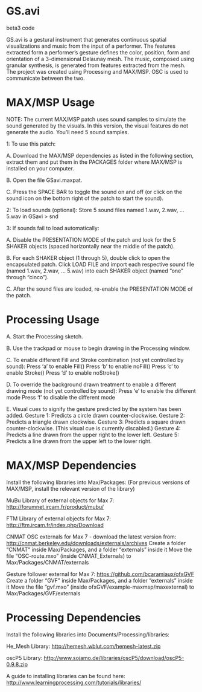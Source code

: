 # GS.avi
beta3 code

GS.avi is a gestural instrument that generates continuous spatial visualizations and music from the input of a performer. The features extracted form a performer’s gesture defines the color, position, form and orientation of a 3-dimensional Delaunay mesh. The music, composed using granular synthesis, is generated from features extracted from the mesh. The project was created using Processing and MAX/MSP. OSC is used to communicate between the two.


# MAX/MSP Usage

NOTE: The current MAX/MSP patch uses sound samples to simulate the sound generated by the visuals. In this version, the visual features do not generate the audio. You’ll need 5 sound samples.

1: To use this patch:

A. Download the MAX/MSP dependencies as listed in the following section, extract them and put them in the PACKAGES folder where MAX/MSP is installed on your computer.

B. Open the file GSavi.maxpat. 

C. Press the SPACE BAR to toggle the sound on and off (or click on the sound icon on the bottom right of the patch to start the sound).


2: To load sounds (optional): Store 5 sound files named 1.wav, 2.wav, … 5.wav in GSavi > snd


3: If sounds fail to load automatically:

A. Disable the PRESENTATION MODE of the patch and look for the 5 SHAKER objects (spaced horizontally near the middle of the patch).

B. For each SHAKER object (1 through 5), double click to open the encapsulated patch. Click LOAD FILE and import each respective sound file (named 1.wav, 2.wav, … 5.wav) into each SHAKER object (named “one” through “cinco”).

C. After the sound files are loaded, re-enable the PRESENTATION MODE of the patch.


# Processing Usage

A. Start the Processing sketch.

B. Use the trackpad or mouse to begin drawing in the Processing window.

C. To enable different Fill and Stroke combination (not yet controlled by sound):
Press ‘a’ to enable Fill()
Press ‘b’ to enable noFill()
Press ‘c’ to enable Stroke()
Press ‘d’ to enable noStroke()

D. To override the background drawn treatment to enable a different drawing mode (not yet controlled by sound):
Press ‘e’ to enable the different mode
Press ‘f’ to disable the different mode

E. Visual cues to signify the gesture predicted by the system has been added.
Gesture 1: Predicts a circle drawn counter-clockwise.
Gesture 2: Predicts a triangle drawn clockwise.
Gesture 3: Predicts a square drawn counter-clockwise. (This visual cue is currently discabled.)
Gesture 4: Predicts a line drawn from the upper right to the lower left.
Gesture 5: Predicts a line drawn from the upper left to the lower right.

# MAX/MSP Dependencies

Install the following libraries into Max/Packages:
(For previous versions of MAX/MSP, install the relevant version of the library)

MuBu Library of external objects for Max 7: http://forumnet.ircam.fr/product/mubu/

FTM Library of external objects for Max 7: http://ftm.ircam.fr/index.php/Download

CNMAT OSC externals for Max 7 - download the latest version from:
http://cnmat.berkeley.edu/downloads/externals/archives
Create a folder “CNMAT" inside Max/Packages, and a folder “externals” inside it
Move the file “OSC-route.mxo” (inside CNMAT_Externals) to Max/Packages/CNMAT/externals

Gesture follower external for Max 7: https://github.com/bcaramiaux/ofxGVF
Create a folder “GVF" inside Max/Packages, and a folder “externals” inside it
Move the file “gvf.mxo” (inside ofxGVF/example-maxmsp/maxexternal) to Max/Packages/GVF/externals


# Processing Dependencies

Install the following libraries into Documents/Processing/libraries:

He_Mesh Library: http://hemesh.wblut.com/hemesh-latest.zip

oscP5 Library: http://www.sojamo.de/libraries/oscP5/download/oscP5-0.9.8.zip

A guide to installing libraries can be found here: http://www.learningprocessing.com/tutorials/libraries/